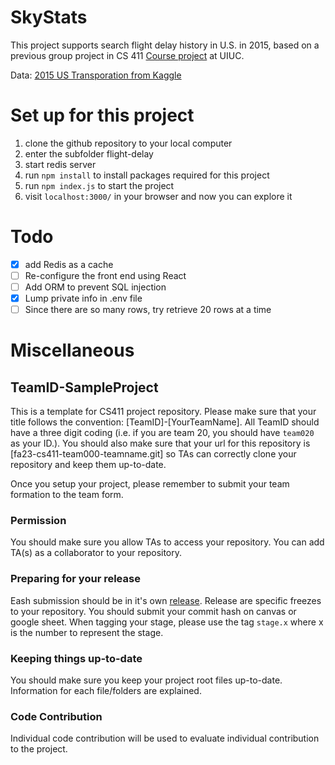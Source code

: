 # SkyStats

This project supports search flight delay history in U.S. in 2015, based on a previous group project in CS 411 [Course project](https://github.com/cs411-alawini/fa23-cs411-team067-Sparkling) at UIUC.

Data: [2015 US Transporation from Kaggle](https://www.kaggle.com/datasets/usdot/flight-delays.)

# Set up for this project

1. clone the github repository to your local computer
2. enter the subfolder flight-delay
3. start redis server
4. run `npm install` to install packages required for this project
5. run `npm index.js` to start the project
6. visit `localhost:3000/` in your browser and now you can explore it

# Todo

- [x] add Redis as a cache
- [ ] Re-configure the front end using React
- [ ] Add ORM to prevent SQL injection
- [x] Lump private info in .env file
- [ ] Since there are so many rows, try retrieve 20 rows at a time

# Miscellaneous

## TeamID-SampleProject

This is a template for CS411 project repository. Please make sure that your title follows the convention: [TeamID]-[YourTeamName]. All TeamID should have a three digit coding (i.e. if you are team 20, you should have `team020` as your ID.). You should also make sure that your url for this repository is [fa23-cs411-team000-teamname.git] so TAs can correctly clone your repository and keep them up-to-date.

Once you setup your project, please remember to submit your team formation to the team form.

### Permission

You should make sure you allow TAs to access your repository. You can add TA(s) as a collaborator to your repository.

### Preparing for your release

Eash submission should be in it's own [release](https://docs.github.com/en/repositories/releasing-projects-on-github/about-releases). Release are specific freezes to your repository. You should submit your commit hash on canvas or google sheet. When tagging your stage, please use the tag `stage.x` where x is the number to represent the stage.

### Keeping things up-to-date

You should make sure you keep your project root files up-to-date. Information for each file/folders are explained.

### Code Contribution

Individual code contribution will be used to evaluate individual contribution to the project.
